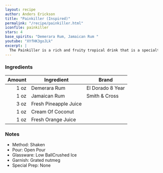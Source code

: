 ```yaml
---
layout: recipe
author: Anders Erickson
title: "Painkiller (Inspired)"
permalink: "/recipe/painkiller.html"
iconfile: painkiller
stars: 4
base_spirits: "Demerara Rum, Jamaican Rum "
youtube: "XYfHK3goJLk"
excerpt: |
  The Painkiller is a rich and fruity tropical drink that is a specialty of the British Virgin Islands. A relative of the Piña Colada, there are a few key differences you need to know in order to make this drink right.
---
```


### Ingredients

| Amount | Ingredient            | Brand            |
| -----: | --------------------- | ---------------- |
|   1 oz | Demerara Rum          | El Dorado 8 Year |
|   1 oz | Jamaican Rum          | Smith & Cross    |
|   3 oz | Fresh Pineapple Juice |
|   1 oz | Cream Of Coconut      |
|   1 oz | Fresh Orange Juice    |

### Notes

- Method: Shaken
- Pour: Open Pour
- Glassware: Low BallCrushed Ice
- Garnish: Grated nutmeg
- Special Prep: None
